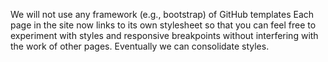 
We will not use any framework (e.g., bootstrap) of GitHub templates
Each page in the site now links to its own stylesheet so that you can feel free to experiment with styles and responsive breakpoints without interfering with the work of other pages. Eventually we can consolidate styles.
